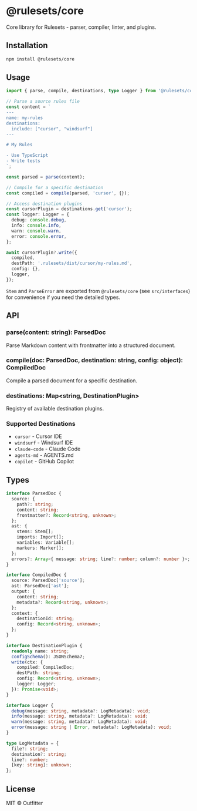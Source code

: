# @rulesets/core

Core library for Rulesets - parser, compiler, linter, and plugins.

## Installation

```bash
npm install @rulesets/core
```

## Usage

```typescript
import { parse, compile, destinations, type Logger } from '@rulesets/core';

// Parse a source rules file
const content = `
---
name: my-rules
destinations:
  include: ["cursor", "windsurf"]
---

# My Rules

- Use TypeScript
- Write tests
`;

const parsed = parse(content);

// Compile for a specific destination
const compiled = compile(parsed, 'cursor', {});

// Access destination plugins
const cursorPlugin = destinations.get('cursor');
const logger: Logger = {
  debug: console.debug,
  info: console.info,
  warn: console.warn,
  error: console.error,
};

await cursorPlugin?.write({
  compiled,
  destPath: '.rulesets/dist/cursor/my-rules.md',
  config: {},
  logger,
});
```

`Stem` and `ParseError` are exported from `@rulesets/core` (see `src/interfaces`) for convenience if you need the detailed types.

## API

### parse(content: string): ParsedDoc

Parse Markdown content with frontmatter into a structured document.

### compile(doc: ParsedDoc, destination: string, config: object): CompiledDoc

Compile a parsed document for a specific destination.

### destinations: Map<string, DestinationPlugin>

Registry of available destination plugins.

### Supported Destinations

- `cursor` - Cursor IDE
- `windsurf` - Windsurf IDE
- `claude-code` - Claude Code
- `agents-md` - AGENTS.md
- `copilot` - GitHub Copilot

## Types

```typescript
interface ParsedDoc {
  source: {
    path?: string;
    content: string;
    frontmatter?: Record<string, unknown>;
  };
  ast: {
    stems: Stem[];
    imports: Import[];
    variables: Variable[];
    markers: Marker[];
  };
  errors?: Array<{ message: string; line?: number; column?: number }>;
}

interface CompiledDoc {
  source: ParsedDoc['source'];
  ast: ParsedDoc['ast'];
  output: {
    content: string;
    metadata?: Record<string, unknown>;
  };
  context: {
    destinationId: string;
    config: Record<string, unknown>;
  };
}

interface DestinationPlugin {
  readonly name: string;
  configSchema(): JSONSchema7;
  write(ctx: {
    compiled: CompiledDoc;
    destPath: string;
    config: Record<string, unknown>;
    logger: Logger;
  }): Promise<void>;
}

interface Logger {
  debug(message: string, metadata?: LogMetadata): void;
  info(message: string, metadata?: LogMetadata): void;
  warn(message: string, metadata?: LogMetadata): void;
  error(message: string | Error, metadata?: LogMetadata): void;
}

type LogMetadata = {
  file?: string;
  destination?: string;
  line?: number;
  [key: string]: unknown;
};
```

## License

MIT © Outfitter
